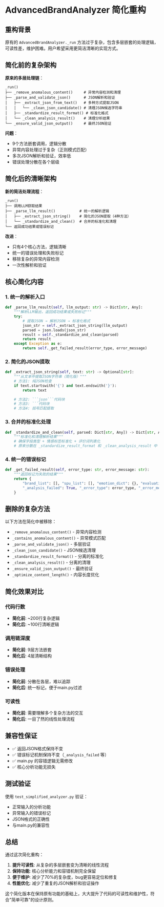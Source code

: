 # AdvancedBrandAnalyzer 简化重构

## 重构背景

原有的 `AdvancedBrandAnalyzer._run` 方法过于复杂，包含多层嵌套的处理逻辑，可读性差，维护困难。用户希望采用更简洁清晰的实现方式。

## 简化前的复杂架构

**原来的多层处理链**：
```
_run() 
├── _remove_anomalous_content()     # 异常内容检测和清理
├── _parse_and_validate_json()      # JSON解析和验证
│   ├── _extract_json_from_text()   # 多种方式提取JSON
│   │   └── _clean_json_candidate() # 清理JSON候选字符串
│   ├── _standardize_result_format() # 标准化格式
│   └── _clean_analysis_result()    # 清理分析结果
└── _ensure_valid_json_output()     # 最终JSON验证
```

**问题**：
- 9个方法嵌套调用，逻辑分散
- 异常内容处理过于复杂（正则模式匹配）
- 多次JSON解析和验证，效率低
- 错误处理分散在各个层级

## 简化后的清晰架构

**新的简洁处理流程**：
```
_run() 
├── 调用LLM获取结果
├── _parse_llm_result()           # 统一的解析逻辑
│   ├── _extract_json_string()    # 简化的JSON提取（4种方法）
│   └── _standardize_and_clean()  # 合并的标准化和清理
└── 返回成功结果或错误标记
```

**改进**：
- 只有4个核心方法，逻辑清晰
- 统一的错误处理和失败标记
- 移除复杂的异常内容检测
- 一次性解析和验证

## 核心简化内容

### 1. 统一的解析入口
```python
def _parse_llm_result(self, llm_output: str) -> Dict[str, Any]:
    """解析LLM输出，返回成功结果或失败标记"""
    try:
        # 提取JSON → 解析JSON → 标准化格式
        json_str = self._extract_json_string(llm_output)
        parsed = json.loads(json_str)
        result = self._standardize_and_clean(parsed)
        return result
    except Exception as e:
        return self._get_failed_result(error_type, error_message)
```

### 2. 简化的JSON提取
```python
def _extract_json_string(self, text: str) -> Optional[str]:
    """从文本中提取JSON字符串（简化版）"""
    # 方法1: 纯JSON检查
    if text.startswith('{') and text.endswith('}'):
        return text
    
    # 方法2: ```json```代码块
    # 方法3: ```代码块  
    # 方法4: 括号匹配提取
```

### 3. 合并的标准化处理
```python
def _standardize_and_clean(self, parsed: Dict[str, Any]) -> Dict[str, Any]:
    """标准化和清理解析结果"""
    # 确保字段类型 + 情感标签标准化 + 评价词列表化
    # 原来分散在 _standardize_result_format 和 _clean_analysis_result 中
```

### 4. 统一的错误标记
```python
def _get_failed_result(self, error_type: str, error_message: str):
    """返回标记为失败的结果"""
    return {
        "brand_list": [], "spu_list": [], "emotion_dict": {}, "evaluation_dict": {},
        "_analysis_failed": True, "_error_type": error_type, "_error_message": error_message
    }
```

## 删除的复杂方法

以下方法在简化中被移除：
- `_remove_anomalous_content()` - 异常内容检测
- `_contains_anomalous_content()` - 异常模式匹配  
- `_parse_and_validate_json()` - 多层验证
- `_clean_json_candidate()` - JSON候选清理
- `_standardize_result_format()` - 分离的标准化
- `_clean_analysis_result()` - 分离的清理
- `_ensure_valid_json_output()` - 最终验证
- `_optimize_content_length()` - 内容长度优化

## 简化效果对比

### 代码行数
- **简化前**: ~200行复杂逻辑
- **简化后**: ~100行清晰逻辑

### 调用链深度  
- **简化前**: 9层方法嵌套
- **简化后**: 4层清晰结构

### 错误处理
- **简化前**: 分散在各层，难以追踪
- **简化后**: 统一标记，便于main.py过滤

### 可读性
- **简化前**: 需要理解多个复杂方法的交互
- **简化后**: 一目了然的线性处理流程

## 兼容性保证

- ✅ 返回JSON格式保持不变
- ✅ 错误标记机制保持不变（`_analysis_failed` 等）
- ✅ main.py 的容错逻辑无需修改
- ✅ 核心分析功能无损失

## 测试验证

使用 `test_simplified_analyzer.py` 验证：
- 正常输入的分析功能
- 异常输入的错误标记
- JSON格式的正确性
- 与main.py的兼容性

## 总结

通过这次简化重构：
1. **提升可读性**: 从复杂的多层嵌套变为清晰的线性流程
2. **保持功能**: 核心分析能力和容错机制完全保留
3. **便于维护**: 减少了70%的复杂度，bug更容易定位和修复
4. **性能优化**: 减少了重复的JSON解析和验证操作

这个简化版本在保持原有功能的基础上，大大提升了代码的可读性和维护性，符合"简单可靠"的设计原则。 